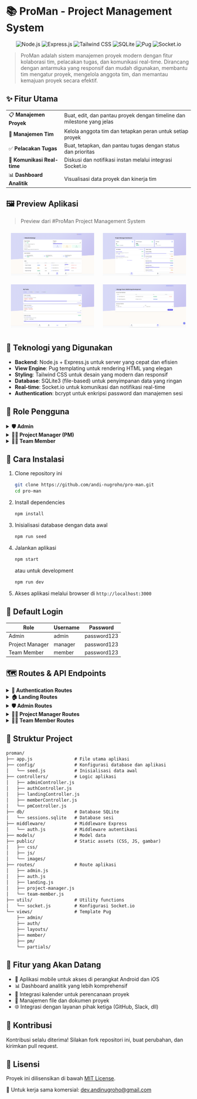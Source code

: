 # 📚 ProMan - Project Management System
<p align="center">
  <img src="https://img.shields.io/badge/Node.js-339933?style=for-the-badge&logo=nodedotjs&logoColor=white" alt="Node.js">
  <img src="https://img.shields.io/badge/Express.js-000000?style=for-the-badge&logo=express&logoColor=white" alt="Express.js">
  <img src="https://img.shields.io/badge/Tailwind_CSS-38B2AC?style=for-the-badge&logo=tailwind-css&logoColor=white" alt="Tailwind CSS">
  <img src="https://img.shields.io/badge/SQLite-07405E?style=for-the-badge&logo=sqlite&logoColor=white" alt="SQLite">
  <img src="https://img.shields.io/badge/Pug-A86454?style=for-the-badge&logo=pug&logoColor=white" alt="Pug">
  <img src="https://img.shields.io/badge/Socket.io-010101?style=for-the-badge&logo=socket.io&logoColor=white" alt="Socket.io">
</p>

> ProMan adalah sistem manajemen proyek modern dengan fitur kolaborasi tim, pelacakan tugas, dan komunikasi real-time. Dirancang dengan antarmuka yang responsif dan mudah digunakan, membantu tim mengatur proyek, mengelola anggota tim, dan memantau kemajuan proyek secara efektif.

## ✨ Fitur Utama

<table>
  <tr>
    <td>📋 <b>Manajemen Proyek</b></td>
    <td>Buat, edit, dan pantau proyek dengan timeline dan milestone yang jelas</td>
  </tr>
  <tr>
    <td>👥 <b>Manajemen Tim</b></td>
    <td>Kelola anggota tim dan tetapkan peran untuk setiap proyek</td>
  </tr>
  <tr>
    <td>✅ <b>Pelacakan Tugas</b></td>
    <td>Buat, tetapkan, dan pantau tugas dengan status dan prioritas</td>
  </tr>
  <tr>
    <td>💬 <b>Komunikasi Real-time</b></td>
    <td>Diskusi dan notifikasi instan melalui integrasi Socket.io</td>
  </tr>
  <tr>
    <td>📊 <b>Dashboard Analitik</b></td>
    <td>Visualisasi data proyek dan kinerja tim</td>
  </tr>
</table>

## 🖼️ Preview Aplikasi

> Preview dari #ProMan Project Management System

<div align="center">
  <img src="public/images/preview1.png" alt="Dashboard ProMan" width="45%" style="margin: 10px;">
  <img src="public/images/preview2.png" alt="Manajemen Proyek" width="45%" style="margin: 10px;">
  <img src="public/images/preview4.png" alt="Manajemen Tugas" width="45%" style="margin: 10px;">
  <img src="public/images/preview3.png" alt="Manajemen Tim" width="45%" style="margin: 10px;">
</div>

## 🧩 Teknologi yang Digunakan

- **Backend**: Node.js + Express.js untuk server yang cepat dan efisien
- **View Engine**: Pug templating untuk rendering HTML yang elegan
- **Styling**: Tailwind CSS untuk desain yang modern dan responsif
- **Database**: SQLite3 (file-based) untuk penyimpanan data yang ringan
- **Real-time**: Socket.io untuk komunikasi dan notifikasi real-time
- **Authentication**: bcrypt untuk enkripsi password dan manajemen sesi

## 👥 Role Pengguna

<details>
  <summary><b>🛡️ Admin</b></summary>
  <ul>
    <li>Mengelola semua pengguna sistem</li>
    <li>Membuat dan mengelola proyek</li>
    <li>Menetapkan Project Manager untuk proyek</li>
    <li>Melihat laporan dan analitik semua proyek</li>
    <li>Mengatur konfigurasi sistem</li>
  </ul>
</details>

<details>
  <summary><b>👨‍💼 Project Manager (PM)</b></summary>
  <ul>
    <li>Mengelola proyek yang ditugaskan</li>
    <li>Menambah dan menghapus anggota tim proyek</li>
    <li>Membuat dan menetapkan tugas kepada anggota tim</li>
    <li>Memantau kemajuan proyek dan kinerja tim</li>
    <li>Mengupdate status proyek dan milestone</li>
  </ul>
</details>

<details>
  <summary><b>👨‍💻 Team Member</b></summary>
  <ul>
    <li>Melihat tugas yang ditugaskan</li>
    <li>Mengupdate status dan progress tugas</li>
    <li>Berkolaborasi dengan anggota tim lain</li>
    <li>Menambahkan komentar pada tugas</li>
    <li>Melihat timeline dan milestone proyek</li>
  </ul>
</details>

## 🚀 Cara Instalasi

1. Clone repository ini
   ```bash
   git clone https://github.com/andi-nugroho/pro-man.git
   cd pro-man
   ```

2. Install dependencies
   ```bash
   npm install
   ```

3. Inisialisasi database dengan data awal
   ```bash
   npm run seed
   ```

4. Jalankan aplikasi
   ```bash
   npm start
   ```
   atau untuk development
   ```bash
   npm run dev
   ```

6. Akses aplikasi melalui browser di `http://localhost:3000`

## 🔑 Default Login

| Role          | Username        | Password  |
|---------------|----------------|-----------|
| Admin         | admin          | password123  |
| Project Manager | manager      | password123  |
| Team Member   | member         | password123 |

## 🗺️ Routes & API Endpoints

<details>
  <summary><b>🔐 Authentication Routes</b></summary>

  - `GET /auth/login` - Menampilkan halaman login
  - `POST /auth/login` - Memproses login user
  - `GET /auth/logout` - Logout user dan menghapus sesi
  - `GET /auth/register` - Menampilkan halaman registrasi
  - `POST /auth/register` - Memproses registrasi user baru
</details>

<details>
  <summary><b>🏠 Landing Routes</b></summary>

  - `GET /` - Halaman utama/landing page
</details>

<details>
  <summary><b>🛡️ Admin Routes</b></summary>

  ### Page Routes
  - `GET /admin/dashboard` - Dashboard admin
  - `GET /admin/users` - Manajemen pengguna
  - `GET /admin/projects` - Manajemen proyek
  - `GET /admin/projects/create` - Form pembuatan proyek baru
  - `GET /admin/projects/:id` - Detail proyek
  - `GET /admin/projects/:id/edit` - Form edit proyek
  - `GET /admin/analytics` - Analitik dan laporan

  ### API Routes - Users
  - `GET /admin/api/users` - Mendapatkan semua data pengguna
  - `POST /admin/api/users` - Membuat pengguna baru
  - `PUT /admin/api/users/:id` - Mengubah data pengguna
  - `DELETE /admin/api/users/:id` - Menghapus pengguna

  ### API Routes - Projects
  - `GET /admin/api/projects` - Mendapatkan semua data proyek
  - `POST /admin/api/projects` - Membuat proyek baru
  - `PUT /admin/api/projects/:id` - Mengubah data proyek
  - `DELETE /admin/api/projects/:id` - Menghapus proyek
  - `POST /admin/api/projects/:id/assign-pm` - Menetapkan Project Manager
</details>

<details>
  <summary><b>👨‍💼 Project Manager Routes</b></summary>

  ### Page Routes
  - `GET /pm/dashboard` - Dashboard Project Manager
  - `GET /pm/projects` - Daftar proyek yang dikelola
  - `GET /pm/projects/:id` - Detail proyek
  - `GET /pm/projects/:id/edit` - Form edit proyek
  - `GET /pm/projects/:id/members` - Manajemen anggota tim proyek
  - `GET /pm/projects/:id/tasks` - Daftar tugas proyek
  - `GET /pm/tasks/create` - Form pembuatan tugas baru
  - `GET /pm/tasks/:id/edit` - Form edit tugas
  - `GET /pm/tasks/:id` - Detail tugas

  ### API Routes - Project Management
  - `PUT /pm/api/projects/:id` - Mengupdate informasi proyek
  - `POST /pm/api/projects/:id/members` - Menambahkan anggota tim ke proyek
  - `DELETE /pm/api/projects/:id/members/:userId` - Menghapus anggota tim dari proyek

  ### API Routes - Task Management
  - `GET /pm/api/projects/:id/tasks` - Mendapatkan semua tugas dalam proyek
  - `POST /pm/api/tasks` - Membuat tugas baru
  - `PUT /pm/api/tasks/:id` - Mengupdate tugas
  - `DELETE /pm/api/tasks/:id` - Menghapus tugas
  - `POST /pm/api/tasks/:id/assign` - Menetapkan tugas ke anggota tim
</details>

<details>
  <summary><b>👨‍💻 Team Member Routes</b></summary>

  ### Page Routes
  - `GET /member/dashboard` - Dashboard anggota tim
  - `GET /member/projects` - Daftar proyek yang diikuti
  - `GET /member/projects/:id` - Detail proyek
  - `GET /member/tasks` - Daftar tugas yang ditugaskan
  - `GET /member/tasks/:id` - Detail tugas
  - `GET /member/profile` - Profil pengguna

  ### API Routes - Task Management
  - `GET /member/api/tasks` - Mendapatkan semua tugas yang ditugaskan
  - `PUT /member/api/tasks/:id/status` - Mengupdate status tugas
  - `PUT /member/api/tasks/:id/progress` - Mengupdate progress tugas
  - `POST /member/api/tasks/:id/comments` - Menambahkan komentar pada tugas
</details>

## 📂 Struktur Project

```
proman/
├── app.js                # File utama aplikasi
├── config/               # Konfigurasi database dan aplikasi
│   └── seed.js           # Inisialisasi data awal
├── controllers/          # Logic aplikasi
│   ├── adminController.js
│   ├── authController.js
│   ├── landingController.js
│   ├── memberController.js
│   └── pmController.js
├── db/                   # Database SQLite
│   └── sessions.sqlite   # Database sesi
├── middleware/           # Middleware Express
│   └── auth.js           # Middleware autentikasi
├── models/               # Model data
├── public/               # Static assets (CSS, JS, gambar)
│   ├── css/
│   ├── js/
│   └── images/
├── routes/               # Route aplikasi
│   ├── admin.js
│   ├── auth.js
│   ├── landing.js
│   ├── project-manager.js
│   └── team-member.js
├── utils/                # Utility functions
│   └── socket.js         # Konfigurasi Socket.io
└── views/                # Template Pug
    ├── admin/
    ├── auth/
    ├── layouts/
    ├── member/
    ├── pm/
    └── partials/
```

## 🔄 Fitur yang Akan Datang

- 📱 Aplikasi mobile untuk akses di perangkat Android dan iOS
- 📊 Dashboard analitik yang lebih komprehensif
- 📅 Integrasi kalender untuk perencanaan proyek
- 📁 Manajemen file dan dokumen proyek
- 🌐 Integrasi dengan layanan pihak ketiga (GitHub, Slack, dll)

## 🤝 Kontribusi

Kontribusi selalu diterima! Silakan fork repositori ini, buat perubahan, dan kirimkan pull request.

## 📄 Lisensi

Proyek ini dilisensikan di bawah [MIT License](LICENSE).

📧 Untuk kerja sama komersial: dev.andinugroho@gmail.com
